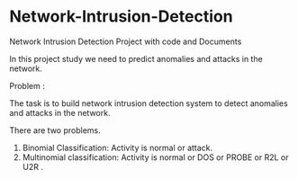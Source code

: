 # Network-Intrusion-Detection
Network Intrusion Detection Project with code and Documents


In this project study we need to predict anomalies and attacks in the network.

Problem :

The task is to build network intrusion detection system to detect anomalies and attacks in the network.

There are two problems.

1. Binomial Classification: Activity is normal or attack.
2. Multinomial classification: Activity is normal or DOS or PROBE or R2L or U2R .
